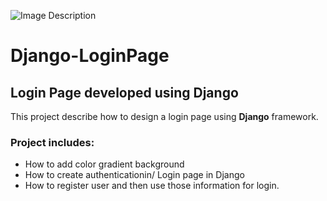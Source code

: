![Image Description](https://blog.eduonix.com/wp-content/uploads/2018/10/Django.jpg)

# Django-LoginPage
## Login Page developed using Django

This project describe how to design a login page using **Django** framework.

### Project includes: 

* How to add color gradient background
* How to create authenticationin/ Login page in Django 
* How to register user and then use those information for login. 
